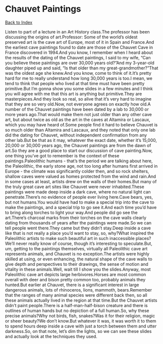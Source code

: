 # Chauvet Paintings
[Back to Index](https://github.com/windows10010/tpoExtractor/blob/master/README.md)

Listen to part of a lecture in an Art History class.The professor has been discussing the origins of art.Professor: Some of the world’s oldest preserved art is the cave art of Europe, most of it in Spain and France.And the earliest cave paintings found to date are those of the Chauvet Cave in France discovered in 1994.And you know, I remember when I heard about the results of the dating of the Chauvet paintings, I said to my wife, “Can you believe these paintings are over 30,000 years old?”And my 3-year-old daughter piped up and said, “Is that older than my great-grandmother?”That was the oldest age she knew.And you know, come to think of it.It’s pretty hard for me to really understand how long 30,000 years is too.I mean, we tend to think that people who lived at that time must have been pretty primitive.But I’m gonna show you some slides in a few minutes and I think you will agree with me that this art is anything but primitive.They are masterpieces.And they look so real, so alive that it’s very hard to imagine that they are so very old.Now, not everyone agrees on exactly how old.A number of the Chauvet paintings have been dated by a lab to 30,000 or more years ago.That would make them not just older than any other cave art, but about twice as old as the art in the caves at Altamira or Lascaux, which you may have heard of.Some people find it hard to believe Chauvet is so much older than Altamira and Lascaux, and they noted that only one lab did the dating for Chauvet, without independent confirmation from any other lab.But be that as it may, whatever the exact date, whether it’s 15,000, 20,000 or 30,000 years ago, the Chauvet paintings are from the dawn of art.So they are a good place to start our discussion of cave painting.Now, one thing you’ve got to remember is the context of these paintings.Paleolithic humans - that’s the period we are talking about here, the Paleolithic, the early stone age, not too long after humans first arrived in Europe - the climate was significantly colder then, and so rock shelters, shallow caves were valued as homes protected from the wind and rain.And in some cases at least, artists drew on the walls of their homes.But many of the truly great cave art sites like Chauvet were never inhabited.These paintings were made deep inside a dark cave, where no natural light can penetrate.There’s no evidence of people ever living here.Cave bears, yes, but not humans.You would have had to make a special trip into the cave to make the paintings, and a special trip to go see it.And each time you’d have to bring along torches to light your way.And people did go see the art.There’s charcoal marks from their torches on the cave walls clearly dating from thousands of years after the paintings were made.So we can tell people went there.They came but they didn’t stay.Deep inside a cave like that is not really a place you’d want to stay, so, why?What inspired the Paleolithic artists to make such beautiful art in such inaccessible places?We’ll never really know of course, though it’s interesting to speculate.But, um, getting to the paintings themselves, virtually all Paleolithic cave art represents animals, and Chauvet is no exception.The artists were highly skilled at using, or even enhancing, the natural shape of the cave walls to give depth and perspectives to their drawings, the sense of motion and vitality in these animals.Well, wait till I show you the slides.Anyway, most Paleolithic cave art depicts large herbivores.Horses are most common overall with deer and bison pretty common too, probably animals they hunted.But earlier at Chauvet, there is a significant interest in large dangerous animals, lots of rhinoceros, lions, mammoth, bears.Remember that the ranges of many animal species were different back then, so all these animals actually lived in the region at that time.But the Chauvet artists didn’t paint people.There is a half-man-half-bison creature and there is outlines of human hands but no depiction of a full human.So, why these precise animals?Why not birds, fish, snakes?Was it for their religion, magic or sheer beauty?We don’t know.But whatever it was, it was worth it to them to spend hours deep inside a cave with just a torch between them and utter darkness.So, on that note, let’s dim the lights, so we can see these slides and actually look at the techniques they used.
